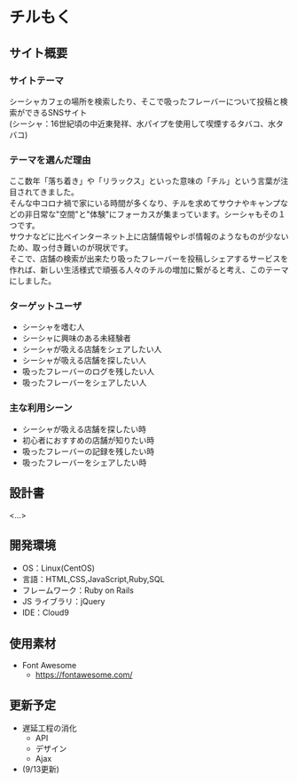 # チルもく

## サイト概要

### サイトテーマ

シーシャカフェの場所を検索したり、そこで吸ったフレーバーについて投稿と検索ができるSNSサイト<br>
(シーシャ：16世紀頃の中近東発祥、水パイプを使用して喫煙するタバコ、水タバコ)


### テーマを選んだ理由

ここ数年「落ち着き」や「リラックス」といった意味の「チル」という言葉が注目されてきました。<br>
そんな中コロナ禍で家にいる時間が多くなり、チルを求めてサウナやキャンプなどの非日常な"空間"と"体験"にフォーカスが集まっています。シーシャもその１つです。<br>
サウナなどに比べインターネット上に店舗情報やレポ情報のようなものが少ないため、取っ付き難いのが現状です。<br>
そこで、店舗の検索が出来たり吸ったフレーバーを投稿しシェアするサービスを作れば、新しい生活様式で頑張る人々のチルの増加に繋がると考え、このテーマにしました。

### ターゲットユーザ

- シーシャを嗜む人
- シーシャに興味のある未経験者
- シーシャが吸える店舗をシェアしたい人
- シーシャが吸える店舗を探したい人
- 吸ったフレーバーのログを残したい人
- 吸ったフレーバーをシェアしたい人

### 主な利用シーン

- シーシャが吸える店舗を探したい時
- 初心者におすすめの店舗が知りたい時
- 吸ったフレーバーの記録を残したい時
- 吸ったフレーバーをシェアしたい時

## 設計書

<...>

## 開発環境

- OS：Linux(CentOS)
- 言語：HTML,CSS,JavaScript,Ruby,SQL
- フレームワーク：Ruby on Rails
- JS ライブラリ：jQuery
- IDE：Cloud9

## 使用素材

- Font Awesome
  - https://fontawesome.com/


## 更新予定
- 遅延工程の消化
  - API
  - デザイン
  - Ajax
- (9/13更新)
